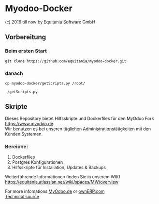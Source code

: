 # Myodoo-Docker
(c) 2016 till now by Equitania Software GmbH

## Vorbereitung

### Beim ersten Start

`git clone https://github.com/equitania/myodoo-docker.git`

### danach

`cp myodoo-docker/getScripts.py /root/`

`./getScripts.py`

## Skripte

Dieses Repository bietet Hilfsskripte und Dockerfiles für den MyOdoo Fork https://www.myodoo.de.  
Wir benutzen es bei unseren täglichen Administrationstätigkeiten mit den Kunden Systemen.  

### Bereiche:  
  
1. Dockerfiles
2. Postgres Konfigurationen
3. Hilfsskripte für Installation, Updates & Backups

Weiterführende Informationen finden Sie in unserem WIKI https://equitania.atlassian.net/wiki/spaces/MW/overview 


For more infomations [MyOdoo.de](https://www.myodoo.de) or [ownERP.com](https://www.ownerp.com)  
[Technical source](https://github.com/equitania/myodoo-docker)
